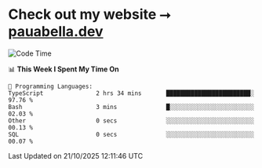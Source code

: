 # Check out my website ⭢ [pauabella.dev](https://pauabella.dev)

<!--START_SECTION:waka-->
![Code Time](http://img.shields.io/badge/Code%20Time-4%2C908%20hrs%2051%20mins-blue)

📊 **This Week I Spent My Time On** 

```text
💬 Programming Languages: 
TypeScript               2 hrs 34 mins       ████████████████████████░   97.76 % 
Bash                     3 mins              █░░░░░░░░░░░░░░░░░░░░░░░░   02.03 % 
Other                    0 secs              ░░░░░░░░░░░░░░░░░░░░░░░░░   00.13 % 
SQL                      0 secs              ░░░░░░░░░░░░░░░░░░░░░░░░░   00.07 % 
```


 Last Updated on 21/10/2025 12:11:46 UTC
<!--END_SECTION:waka-->
